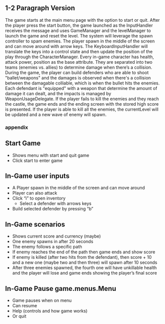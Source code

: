 ## 1-2 Paragraph Version

The game starts at the main menu page with the option to start or quit. 
After the player press the start button, the game launched as the InputHandler receives the message and uses GameManager and the levelManager to launch the game and reset the level. 
The system will leverage the spawn controller to spam enemies. 
The player spawn in the middle of the screen and can move around with arrow keys. 
The KeyboardInputHandler will translate the keys into a control state and then update the position of the play through the CharacterManager. 
Every in-game character has health, attack power, position as the base attribute. 
They are separated into two teams (enemies vs. 
allies) to determine damage when there’s a collision. 
During the game, the player can build defenders who are able to shoot "ballet/weapons" and the damages is observed when there's a collision between the damagable colliable, which is when the bullet hits the enemies. 
Each defendant is "equipped" with a weapon that determine the amount of damage it can dealt, and the impacts is managed by WeaponUsageDelegate. 
If the player fails to kill the enemies and they reach the castle, the game ends and the ending screen with the stored high score is presented. 
If the player is able to kill all the enemies, the currentLevel will be updated and a new wave of enemy will spawn.

### appendix 

## Start Game

- Shows menu with start and quit game
- Click start to enter game

## In-Game user inputs

- A Player spawn in the middle of the screen and can move around
- Player can also attack
- Click “i” to open inventory
  - Select a defender with arrows keys
- Build selected defender by pressing “b”

## In-Game scenarios

- Shows current score and currency (maybe)
- One enemy spawns in after 20 seconds
- The enemy follows a specific path
- If enemy reaches the end of the path then game ends and show score
- If enemy is killed (after two hits from the defendant), then score + 10 and a new one (maybe two and then three) will spawn after 10 seconds
- After three enemies spawned, the fourth one will have unkillable health and the player will lose and game ends showing the player’s final score

## In-Game Pause game.menus.Menu

- Game pauses when on menu
- Can resume
- Help (controls and how game works)
- Or quit
